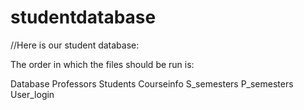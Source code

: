 # studentdatabase


//Here is our student database: 

The order in which the files should be run is: 

Database
Professors 
Students 
Courseinfo 
S_semesters 
P_semesters
User_login 
